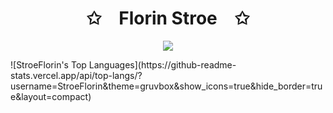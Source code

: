 <p align="center">
    <h1 align="center">✩&emsp;Florin Stroe&emsp;✩</h1>
</p>
<p align="center">
    <img src="https://stroe.dev/helloworld5.svg">
</p>
![StroeFlorin's Top Languages](https://github-readme-stats.vercel.app/api/top-langs/?username=StroeFlorin&theme=gruvbox&show_icons=true&hide_border=true&layout=compact)

